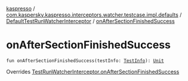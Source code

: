 [kaspresso](../../index.md) / [com.kaspersky.kaspresso.interceptors.watcher.testcase.impl.defaults](../index.md) / [DefaultTestRunWatcherInterceptor](index.md) / [onAfterSectionFinishedSuccess](./on-after-section-finished-success.md)

# onAfterSectionFinishedSuccess

`fun onAfterSectionFinishedSuccess(testInfo: `[`TestInfo`](../../com.kaspersky.kaspresso.testcases.models.info/-test-info/index.md)`): `[`Unit`](https://kotlinlang.org/api/latest/jvm/stdlib/kotlin/-unit/index.html)

Overrides [TestRunWatcherInterceptor.onAfterSectionFinishedSuccess](../../com.kaspersky.kaspresso.interceptors.watcher.testcase/-test-run-watcher-interceptor/on-after-section-finished-success.md)

